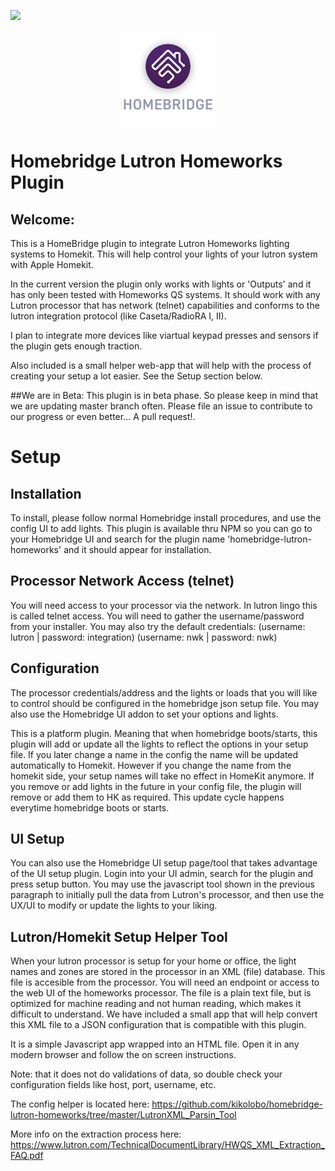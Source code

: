 <p align="left"> <img src="https://badgen.net/badge/homebridge/verified/purple"> </p>
<p align="center">
<img src="https://github.com/homebridge/branding/raw/master/logos/homebridge-wordmark-logo-vertical.png" width="150">
</p>

# Homebridge Lutron Homeworks Plugin

## Welcome:
This is a HomeBridge plugin to integrate Lutron Homeworks lighting systems to Homekit. This will help control your lights of your lutron system with Apple Homekit.

In the current version the plugin only works with lights or 'Outputs' and it has only been tested with Homeworks QS systems. It should work with any Lutron processor that has network (telnet) capabilities and conforms to the lutron integration protocol (like Caseta/RadioRA I, II).

I plan to integrate more devices like viartual keypad presses and sensors if the plugin gets enough traction.

Also included is a small helper web-app that will help with the process of creating your setup a lot easier. See the Setup section below.

##We are in Beta:
This plugin is in beta phase. So please keep in mind that we are updating master branch often. Please file an issue to contribute to our progress or even better... A pull request!.

# Setup
## Installation
To install, please follow normal Homebridge install procedures, and use the config UI to add lights. This plugin is available thru NPM so you can go to your Homebridge UI and search for the plugin name 'homebridge-lutron-homeworks' and it should appear for installation.

## Processor Network Access (telnet)
You will need access to your processor via the network. In lutron lingo this is called telnet access. You will need to gather the username/password  from your installer. You may also try the default credentials: (username: lutron | password: integration) (username: nwk | password: nwk)

## Configuration
The processor credentials/address and the lights or loads that you will like to control should be configured in the homebridge json setup file. You may also use the Homebridge UI addon to set your options and lights.

This is a platform plugin. Meaning that when homebridge boots/starts, this plugin will add or update all the lights to reflect the options in your setup file. If you later change a name in the config the name will be updated automatically to Homekit. However if you change the name from the homekit side, your setup names will take no effect in HomeKit anymore. If you remove or add lights in the future in your config file, the plugin will remove or add them to HK as required.  This update cycle happens everytime homebridge boots or starts.

## UI Setup
You can also use the Homebridge UI setup page/tool that takes advantage of the UI setup plugin. Login into your UI admin, search for the plugin and press setup button. You may use the javascript tool shown in the previous paragraph to initially pull the data from Lutron's processor, and then use the UX/UI to modify or update the lights to your liking.

## Lutron/Homekit Setup Helper Tool
When your lutron processor is setup for your home or office, the light names and zones are stored in the processor in an XML (file) database. This file is accesible from the processor. You will need an endpoint or access to the web UI of the homeworks processor. The file is a plain text file, but is optimized for machine reading and not human reading, which makes it difficult to understand. We have included a small app that will help convert this XML file to a JSON configuration that is compatible with this plugin.

It is a simple Javascript app wrapped into an HTML file. Open it in any modern browser and follow the on screen instructions. 

Note: that it does not do validations of data, so double check your configuration fields like host, port, username, etc.

The config helper is located here:
https://github.com/kikolobo/homebridge-lutron-homeworks/tree/master/LutronXML_Parsin_Tool

More info on the extraction process here:
https://www.lutron.com/TechnicalDocumentLibrary/HWQS_XML_Extraction_FAQ.pdf

